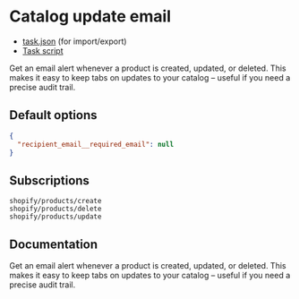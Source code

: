# Catalog update email

* [task.json](../../tasks/catalog-update-email.json) (for import/export)
* [Task script](./script.liquid)

Get an email alert whenever a product is created, updated, or deleted. This makes it easy to keep tabs on updates to your catalog – useful if you need a precise audit trail.

## Default options

```json
{
  "recipient_email__required_email": null
}
```

## Subscriptions

```liquid
shopify/products/create
shopify/products/delete
shopify/products/update
```

## Documentation

Get an email alert whenever a product is created, updated, or deleted. This makes it easy to keep tabs on updates to your catalog – useful if you need a precise audit trail.
